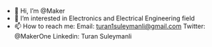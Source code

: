 - 👋 Hi, I’m @Maker
- 👀 I’m interested in Electronics and Electrical Engineering field
- 📫 How to reach me: 
      Email: turan1suleymanli@gmail.com
      Twitter: @MakerOne
      Linkedin: Turan Suleymanli

